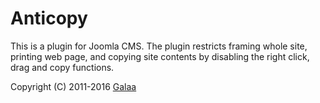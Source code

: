 Anticopy
========
This is a plugin for Joomla CMS. The plugin restricts framing whole site, printing web page, and copying site contents by disabling the right click, drag and copy functions.

Copyright (C) 2011-2016 [Galaa](http://galaa.mn)
